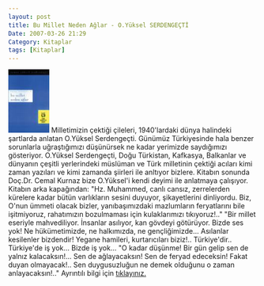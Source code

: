 ```yaml
---
layout: post
title: Bu Millet Neden Ağlar - O.Yüksel SERDENGEÇTİ
Date: 2007-03-26 21:29
Category: Kitaplar
tags: [Kitaplar]
---
```


<span class="kitap-resmi">![bumillet.jpg][]</span> Milletimizin çektiği çileleri, 1940'lardaki dünya
halindeki şartlarda anlatan O.Yüksel Serdengeçti. Günümüz Türkiyesinde
hala benzer sorunlarla uğraştığımızı düşünürsek ne kadar yerimizde
saydığımızı gösteriyor.  O.Yüksel Serdengeçti, Doğu
Türkistan, Kafkasya, Balkanlar ve dünyanın çeşitli yerlerindeki müslüman
ve Türk milletinin çektiği acıları kimi zaman yazıları ve kimi zamanda
şiirleri ile anltıyor bizlere. Kitabın sonunda Doç.Dr. Cemal Kurnaz bize
O.Yüksel'i kendi deyimi ile anlatmaya çalışıyor. Kitabın arka
kapağından: "Hz. Muhammed, canlı cansız, zerrelerden kürelere kadar
bütün varlıkların sesini duyuyor, şikayetlerini dinliyordu. Biz, O'nun
ümmeti olacak bizler, yanıbaşımızdaki mazlumların feryatlarını bile
işitmiyoruz, rahatımızın bozulmaması için kulaklarımızı tıkıyoruz!.."
"Bir millet eseriyle mahvediliyor. İnsanlar asılıyor, kan gövdeyi
götürüyor. Bizde ses yok! Ne hükümetimizde, ne halkımızda, ne
gençliğimizde... Asılanlar kesilenler bizdendir! Yegane hamileri,
kurtarıcıları biziz!.. Türkiye'dir.. Türkiye'de iş yok... Bizde iş
yok... "O kadar düşünme! Bir gün gelip sen de yalnız kalacaksın!... Sen
de ağlayacaksın! Sen de feryad edeceksin! Fakat duyan olmayacak!.. Sen
duygusuzluğun ne demek olduğunu o zaman anlayacaksın!.." Ayrıntılı bilgi
için [tıklayınız.][]

  [bumillet.jpg]: /images/bumillet.kucukresim.jpg
  [tıklayınız.]: http://www.kitapyurdu.com/kitap/default.asp?id=19540&session=96991127385101147121&LogID=
